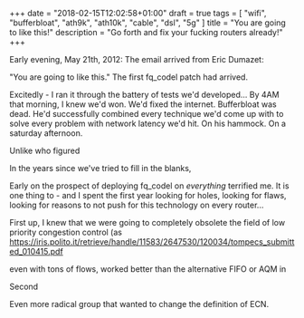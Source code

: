 +++
date = "2018-02-15T12:02:58+01:00"
draft = true
tags = [ "wifi", "bufferbloat", "ath9k", "ath10k", "cable", "dsl", "5g" ]
title = "You are going to like this!"
description = "Go forth and fix your fucking routers already!"
+++

Early evening, May 21th, 2012: The email arrived from Eric Dumazet:

"You are going to like this." The first fq_codel patch had arrived.

Excitedly - I ran it through the battery of tests we'd developed... By 4AM that morning, I knew we'd won. We'd fixed the internet. Bufferbloat was dead. He'd successfully combined every technique we'd come up with to solve every problem with network latency we'd hit. On his hammock. On a saturday afternoon.



Unlike who figured 


In the years since we've tried to fill in the blanks, 

Early on the prospect of deploying fq_codel on *everything* terrified me. It is one thing to - and I spent the first year looking for holes, looking for flaws, looking for reasons to not push for this technology on every router...

First up, I knew that we were going to completely obsolete the field of 
low priority congestion control (as 
https://iris.polito.it/retrieve/handle/11583/2647530/120034/tompecs_submitted_010415.pdf

even with tons of flows, worked better than the alternative FIFO or AQM
in 

Second

Even more radical group that wanted to change the definition of ECN.
